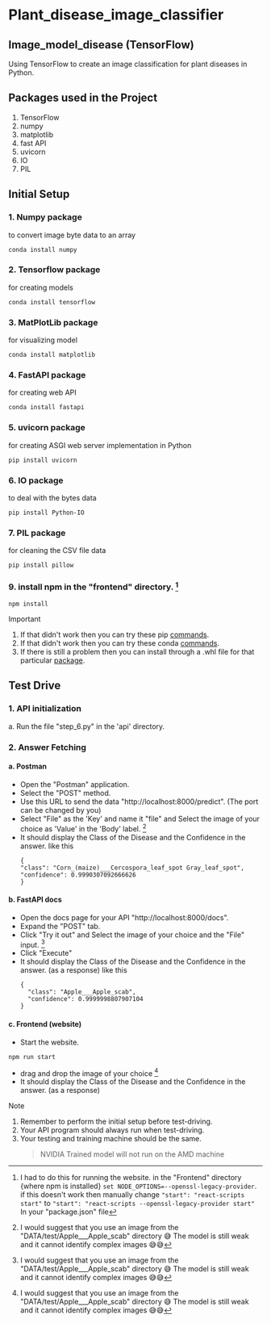 # Plant_disease_image_classifier
## Image_model_disease (TensorFlow)

Using TensorFlow to create an image classification for plant diseases in Python.

## Packages used in the Project 
1. TensorFlow
2. numpy
3. matplotlib
4. fast API
5. uvicorn
6. IO
7. PIL

   
## Initial Setup 
### 1. Numpy package 
to convert image byte data to an array 
```
conda install numpy
```
### 2. Tensorflow package
for creating models 
```
conda install tensorflow
```
### 3. MatPlotLib package
for visualizing model 
```
conda install matplotlib
```
### 4. FastAPI package
for creating web API 
```
conda install fastapi
```
### 5. uvicorn package
for creating ASGI web server implementation in Python
```
pip install uvicorn
```
### 6. IO package
to deal with the bytes data 
```
pip install Python-IO
```
### 7. PIL package
for cleaning the CSV file data 
```
pip install pillow
```
### 9. install npm in the "frontend" directory. [^1]
```
npm install 
```


> [!IMPORTANT]
> 1. If that didn't work then you can try these pip [commands](https://pip.pypa.io/en/stable/user_guide/).
> 2. If that didn't work then you can try these conda [commands](https://www.tutorialspoint.com/how-do-i-install-python-packages-in-anaconda).
> 3. If there is still a problem then you can install through a .whl file for that particular [package](https://www.w3docs.com/snippets/python/how-do-i-install-a-python-package-with-a-whl-file.html).

## Test Drive 
### 1. API initialization 
a. Run the file "step_6.py" in the 'api' directory.
### 2. Answer Fetching
#### a. Postman 
- Open the "Postman" application.
- Select the "POST" method.
- Use this URL to send the data "http://localhost:8000/predict". (The port can be changed by you)
- Select "File" as the 'Key' and name it "file" and Select the image of your choice as 'Value' in the 'Body' label. [^2]
- It should display the Class of the Disease and the Confidence in the answer.
  like this
    ```
    {
    "class": "Corn_(maize)___Cercospora_leaf_spot Gray_leaf_spot",
    "confidence": 0.9990307092666626
    }
    ```
#### b. FastAPI docs
- Open the docs page for your API "http://localhost:8000/docs".
- Expand the "POST" tab.
- Click "Try it out" and Select the image of your choice and the "File" input. [^2]
- Click "Execute"
- It should display the Class of the Disease and the Confidence in the answer. (as a response)
  like this 
    ```
    {
      "class": "Apple___Apple_scab", 
      "confidence": 0.9999998807907104
    }
    ```
#### c. Frontend (website)
- Start the website.
```
npm run start
```
- drag and drop the image of your choice [^2]
- It should display the Class of the Disease and the Confidence in the answer. (as a response)

> [!NOTE]
> 1. Remember to perform the initial setup before test-driving.
> 2. Your API program should always run when test-driving.
> 3. Your testing and training machine should be the same.
>    > NVIDIA Trained model will not run on the AMD machine 

[^1]: I had to do this for running the website. in the "Frontend" directory {where npm is installed}  ```set NODE_OPTIONS=--openssl-legacy-provider```. if this doesn't work then manually change  ```"start": "react-scripts start"```  to   ```"start": "react-scripts --openssl-legacy-provider start"```   In your "package.json" file

[^2]: I would suggest that you use an image from the "DATA/test/Apple___Apple_scab" directory :sweat_smile:
The model is still weak and it cannot identify complex images :sweat_smile::sweat_smile:
